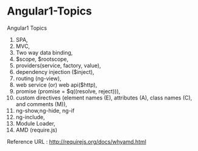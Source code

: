 # Angular1-Topics
Angular1 Topics

1. SPA, 
2. MVC,
3. Two way data binding,
4. $scope, $rootscope,
5. providers(service, factory, value),
6. dependency injection ($inject),
7. routing (ng-view),
8. web service (or) web api($http),
9. promise (promise = $q((resolve, reject))),
10. custom directives (element names (E), attributes (A), class names (C), and comments (M)),
11. ng-show,ng-hide, ng-if
12. ng-include,
13. Module Loader,
14. AMD (require.js)

Reference URL : http://requirejs.org/docs/whyamd.html
